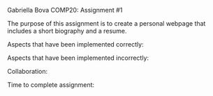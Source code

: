 Gabriella Bova
COMP20: Assignment #1

The purpose of this assignment is to create a personal webpage that includes a short biography and a resume.

Aspects that have been implemented correctly:

Aspects that have been implemented incorrectly:

Collaboration:

Time to complete assignment: